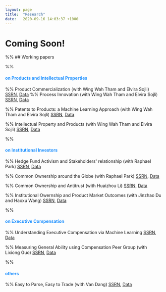 ```yaml
---
layout: page
title:  "Research"
date:   2020-09-16 14:03:37 +1000
---
```


# Coming Soon!

%% ## Working papers

%% <h4 style="color:DodgerBlue">on Products and Intellectual Properties</h4>

%% Product Commercialization (with Wing Wah Tham and Elvira Sojli) [SSRN](https://google.com.au), [Data](https://google.com.au)
%% Process Innovation (with Wing Wah Tham and Elvira Sojli) [SSRN](https://google.com.au), [Data](https://google.com.au)

%% Patents to Products: a Machine Learning Approach (with Wing Wah Tham and Elvira Sojli) [SSRN](https://google.com.au), [Data](https://google.com.au)

%% Intellectual Property and Products (with Wing Wah Tham and Elvira Sojli) [SSRN](https://google.com.au), [Data](https://google.com.au)

%% <h4 style="color:DodgerBlue">on Institutional Investors</h4>
%% Hedge Fund Activism and Stakeholders' relationship (with Raphael Park) [SSRN](https://google.com.au), [Data](https://google.com.au)

%% Common Ownership around the Globe (with Raphael Park) [SSRN](https://google.com.au), [Data](https://google.com.au)

%% Common Ownership and Antitrust (with Huaizhou Li) [SSRN](https://google.com.au), [Data](https://google.com.au)

%% Institutional Owernship and Product Market Outcomes (with Jinzhao Du and Haoxu Wang) [SSRN](https://google.com.au), [Data](https://google.com.au)

%% <h4 style="color:DodgerBlue">on Executive Compensation</h4>
%% Understanding Executive Compensation via Machine Learning  [SSRN](https://google.com.au), [Data](https://google.com.au)

%% Measuring General Ability using Compensation Peer Group (with Lixiong Guo) [SSRN](https://google.com.au), [Data](https://google.com.au)

%% <h4 style="color:DodgerBlue">others</h4>
%% Easy to Parse, Easy to Trade (with Van Dang) [SSRN](https://google.com.au), [Data](https://google.com.au)

[jekyll-docs]: https://jekyllrb.com/docs/home
[jekyll-gh]:   https://github.com/jekyll/jekyll
[jekyll-talk]: https://talk.jekyllrb.com/
